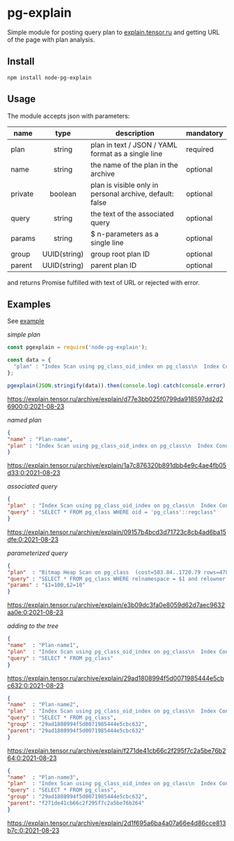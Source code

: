 # pg-explain
Simple module for posting query plan to [explain.tensor.ru](https://explain.tensor.ru) and getting URL of the page with plan analysis.

## Install

```
npm install node-pg-explain
```

## Usage
The module accepts json with parameters:

| name | type | description | mandatory |
|----------|:------:|----------|------|
|plan|string |plan in text / JSON / YAML format as a single line| required |
|name|string|the name of the plan in the archive| optional |
|private|boolean|plan is visible only in personal archive, default: false| optional |
|query|string|the text of the associated query| optional |
|params|string|$ n-parameters as a single line| optional |
|group|UUID(string)|group root plan ID| optional |
|parent|UUID(string)|parent plan ID| optional |

and returns Promise fulfilled with text of URL or rejected with error.

## Examples
See [example](/example)

*simple plan*
```js
const pgexplain = require('node-pg-explain');

const data = {
  "plan" : "Index Scan using pg_class_oid_index on pg_class\n  Index Cond: (oid = '1259'::oid)"
};

pgexplain(JSON.stringify(data)).then(console.log).catch(console.error);
```
https://explain.tensor.ru/archive/explain/d77e3bb025f0799da918597dd2d26900:0:2021-08-23


*named plan*

```json
{
"name" : "Plan-name",
"plan" : "Index Scan using pg_class_oid_index on pg_class\n  Index Cond: (oid = '1259'::oid)"
}
```
https://explain.tensor.ru/archive/explain/1a7c876320b891dbb4e9c4ae4fb05d33:0:2021-08-23

*associated query*
```json
{
"plan"  : "Index Scan using pg_class_oid_index on pg_class\n  Index Cond: (oid = '1259'::oid)",
"query" : "SELECT * FROM pg_class WHERE oid = 'pg_class'::regclass"
}
```
https://explain.tensor.ru/archive/explain/09157b4bcd3d71723c8cb4ad6ba15dfe:0:2021-08-23

*parameterized query*
```json
{
"plan"  : "Bitmap Heap Scan on pg_class  (cost=503.84..1720.79 rows=4781 width=265)\n  Recheck Cond: (relnamespace ='99'::oid)\n Filter: (relowner = '10'::oid)\n ->  Bitmap Index Scan on pg_class_relname_nsp_index (cost=0.00..502.64 rows=4781 width=0)\n Index Cond: (relnamespace = '99'::oid)",
"query" : "SELECT * FROM pg_class WHERE relnamespace = $1 and relowner = $2",
"params" : "$1=100,$2=10"
}
```
https://explain.tensor.ru/archive/explain/e3b09dc3fa0e8059d62d7aec9632aa0e:0:2021-08-23

*adding to the tree*

```json
{
"name"  : "Plan-name1",
"plan"  : "Index Scan using pg_class_oid_index on pg_class\n  Index Cond: (oid = '1259'::oid)",
"query" : "SELECT * FROM pg_class"
}
```
https://explain.tensor.ru/archive/explain/29ad1808994f5d0071985444e5cbc632:0:2021-08-23

```json
{
"name"  : "Plan-name2",
"plan"  : "Index Scan using pg_class_oid_index on pg_class\n  Index Cond: (oid = '1259'::oid)",
"query" : "SELECT * FROM pg_class",
"group" : "29ad1808994f5d0071985444e5cbc632",
"parent": "29ad1808994f5d0071985444e5cbc632"
}
```
https://explain.tensor.ru/archive/explain/f271de41cb66c2f295f7c2a5be76b264:0:2021-08-23

```json
{
"name"  : "Plan-name3",
"plan"  : "Index Scan using pg_class_oid_index on pg_class\n  Index Cond: (oid = '1259'::oid)",
"query" : "SELECT * FROM pg_class",
"group" : "29ad1808994f5d0071985444e5cbc632",
"parent": "f271de41cb66c2f295f7c2a5be76b264"
}
```
https://explain.tensor.ru/archive/explain/2d1f695a6ba4a07a66e4d86cce813b7c:0:2021-08-23
